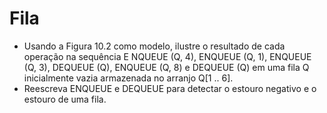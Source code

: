 # Fila 
- Usando a Figura 10.2 como modelo, ilustre o resultado de cada operação na sequência E NQUEUE (Q, 4),
ENQUEUE (Q, 1), ENQUEUE (Q, 3), DEQUEUE (Q), ENQUEUE (Q, 8) e DEQUEUE (Q) em uma fila Q inicialmente vazia
armazenada no arranjo Q[1 .. 6].
- Reescreva ENQUEUE e DEQUEUE para detectar o estouro negativo e o estouro de uma fila.
